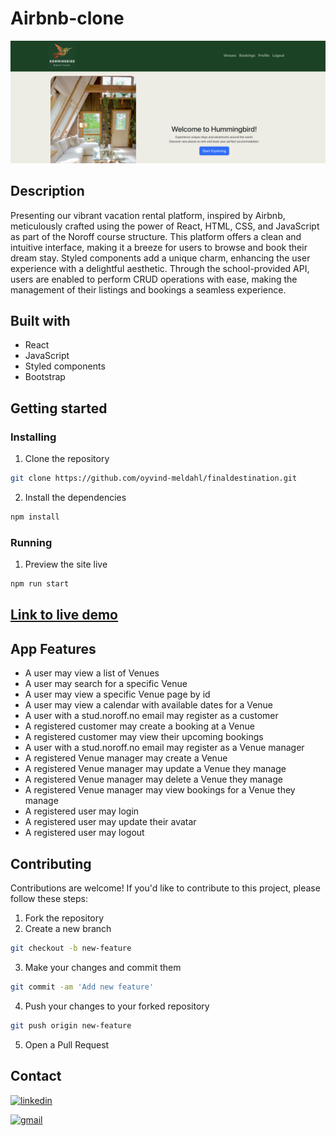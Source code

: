 # Airbnb-clone

![e-com](https://github.com/oyvind-meldahl/reactproject/blob/main/banner_hummingbird.png)

## Description

Presenting our vibrant vacation rental platform, inspired by Airbnb, meticulously crafted using the power of React, HTML, CSS, and JavaScript as part of the Noroff course structure. This platform offers a clean and intuitive interface, making it a breeze for users to browse and book their dream stay. Styled components add a unique charm, enhancing the user experience with a delightful aesthetic. Through the school-provided API, users are enabled to perform CRUD operations with ease, making the management of their listings and bookings a seamless experience.

## Built with

- React
- JavaScript
- Styled components
- Bootstrap

## Getting started

### Installing

1. Clone the repository
```bash
git clone https://github.com/oyvind-meldahl/finaldestination.git
```

2. Install the dependencies
```bash
npm install
```

### Running

1. Preview the site live
```bash
npm run start
```

## [Link to live demo](https://main--soft-phoenix-4258de.netlify.app)

## App Features

- A user may view a list of Venues
- A user may search for a specific Venue
- A user may view a specific Venue page by id
- A user may view a calendar with available dates for a Venue
- A user with a stud.noroff.no email may register as a customer
- A registered customer may create a booking at a Venue
- A registered customer may view their upcoming bookings
- A user with a stud.noroff.no email may register as a Venue manager
- A registered Venue manager may create a Venue
- A registered Venue manager may update a Venue they manage
- A registered Venue manager may delete a Venue they manage
- A registered Venue manager may view bookings for a Venue they manage
- A registered user may login
- A registered user may update their avatar
- A registered user may logout

## Contributing

Contributions are welcome! If you'd like to contribute to this project, please follow these steps:

1. Fork the repository
2. Create a new branch
```bash
git checkout -b new-feature
```
3. Make your changes and commit them
```bash
git commit -am 'Add new feature'
```
4. Push your changes to your forked repository
```bash
git push origin new-feature
```
5. Open a Pull Request

## Contact

[![linkedin](https://img.shields.io/badge/LinkedIn-0077B5?style=for-the-badge&logo=linkedin&logoColor=white)](https://www.linkedin.com/in/oyvind-meldahl/)

[![gmail](https://img.shields.io/badge/Gmail-D14836?style=for-the-badge&logo=gmail&logoColor=white)](mailto:oyvind.meldahl@gmail.com)